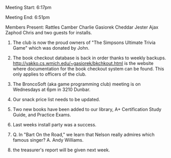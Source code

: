 Meeting Start: 6:17pm </p><p>
Meeting End: 6:51pm </p><p>
Members Present: Rattles Camber Charlie Gasiorek Cheddar Jester Ajax Zaphod Chris and two guests for installs. </p><p>
1. The club is now the proud owners of "The Simpsons Ultimate Trivia Game" which was donated by John. </p><p>
2. The book checkout database is back in order thanks to weekly backups. <a href="http://yakko.cs.wmich.edu/~gasiorek/bkchkout.html">http://yakko.cs.wmich.edu/~gasiorek/bkchkout.html</a> is the website where documentation for the book checkout system can be found. This only applies to officers of the club. </p><p>
3. The BroncoSoft (aka game programming club) meeting is on Wednesdays at 6pm in 3210 Dunbar. </p><p>
4. Our snack price list needs to be updated. </p><p>
5. Two new books have been added to our library, A+ Certification Study Guide, and Practice Exams. </p><p>
6. Last weeks install party was a success. </p><p>
7. Q. In "Bart On the Road," we learn that Nelson really admires which famous singer? A. Andy Williams. </p><p>
8. the treasurer's report will be given next week.</p>
